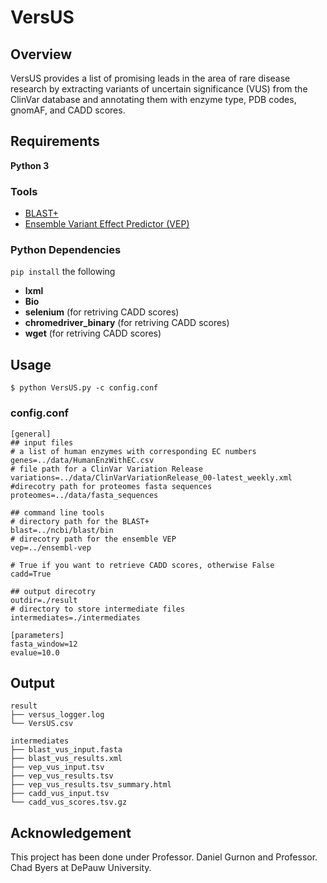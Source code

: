 # VersUS
## Overview

VersUS provides a list of promising leads in the area of rare disease research by extracting variants of uncertain significance (VUS) from the ClinVar database and annotating them with enzyme type, PDB codes, gnomAF, and CADD scores. 

## Requirements

**Python 3**

### Tools

- [BLAST+](https://blast.ncbi.nlm.nih.gov/Blast.cgi?CMD=Web&PAGE_TYPE=BlastDocs&DOC_TYPE=Download) 
- [Ensemble Variant Effect Predictor (VEP)](https://asia.ensembl.org/info/docs/tools/vep/index.html)

### Python Dependencies

`pip install` the following

* **lxml**
* **Bio**
* **selenium** (for retriving CADD scores)
* **chromedriver_binary** (for retriving CADD scores)
* **wget** (for retriving CADD scores)

## Usage
```shell
$ python VersUS.py -c config.conf
```

### config.conf

```
[general]
## input files
# a list of human enzymes with corresponding EC numbers
genes=../data/HumanEnzWithEC.csv
# file path for a ClinVar Variation Release
variations=../data/ClinVarVariationRelease_00-latest_weekly.xml 
#direcotry path for proteomes fasta sequences
proteomes=../data/fasta_sequences

## command line tools
# directory path for the BLAST+
blast=../ncbi/blast/bin
# direcotry path for the ensemble VEP 
vep=../ensembl-vep

# True if you want to retrieve CADD scores, otherwise False
cadd=True

## output direcotry
outdir=./result
# directory to store intermediate files
intermediates=./intermediates

[parameters]
fasta_window=12
evalue=10.0
```



## Output

```
result
├── versus_logger.log
└── VersUS.csv

intermediates
├── blast_vus_input.fasta
├── blast_vus_results.xml
├── vep_vus_input.tsv
├── vep_vus_results.tsv
├── vep_vus_results.tsv_summary.html
├── cadd_vus_input.tsv
└── cadd_vus_scores.tsv.gz
```



## Acknowledgement

This project has been done under Professor. Daniel Gurnon and Professor. Chad Byers at DePauw University. 

